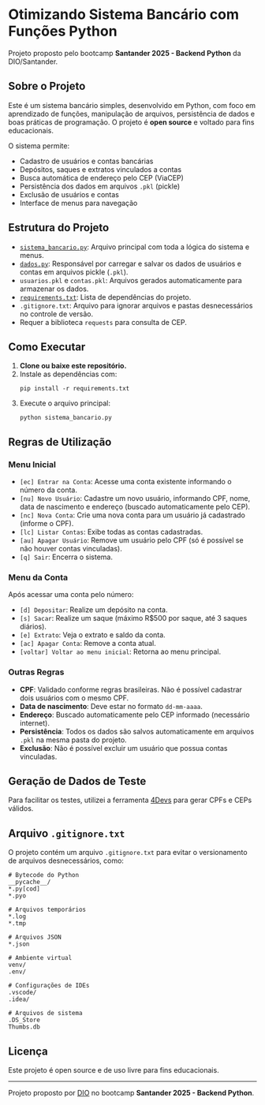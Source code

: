 # Otimizando Sistema Bancário com Funções Python

Projeto proposto pelo bootcamp **Santander 2025 - Backend Python** da DIO/Santander.

## Sobre o Projeto

Este é um sistema bancário simples, desenvolvido em Python, com foco em aprendizado de funções, manipulação de arquivos, persistência de dados e boas práticas de programação. O projeto é **open source** e voltado para fins educacionais.

O sistema permite:
- Cadastro de usuários e contas bancárias
- Depósitos, saques e extratos vinculados a contas
- Busca automática de endereço pelo CEP (ViaCEP)
- Persistência dos dados em arquivos `.pkl` (pickle)
- Exclusão de usuários e contas
- Interface de menus para navegação

## Estrutura do Projeto

- [`sistema_bancario.py`](sistema_bancario.py): Arquivo principal com toda a lógica do sistema e menus.
- [`dados.py`](dados.py): Responsável por carregar e salvar os dados de usuários e contas em arquivos pickle (`.pkl`).
- `usuarios.pkl` e `contas.pkl`: Arquivos gerados automaticamente para armazenar os dados.
- [`requirements.txt`](requirements.txt): Lista de dependências do projeto.
- `.gitignore.txt`: Arquivo para ignorar arquivos e pastas desnecessários no controle de versão.
- Requer a biblioteca `requests` para consulta de CEP.

## Como Executar

1. **Clone ou baixe este repositório.**
2. Instale as dependências com:
   ```
   pip install -r requirements.txt
   ```
3. Execute o arquivo principal:
   ```
   python sistema_bancario.py
   ```

## Regras de Utilização

### Menu Inicial

- `[ec] Entrar na Conta`: Acesse uma conta existente informando o número da conta.
- `[nu] Novo Usuário`: Cadastre um novo usuário, informando CPF, nome, data de nascimento e endereço (buscado automaticamente pelo CEP).
- `[nc] Nova Conta`: Crie uma nova conta para um usuário já cadastrado (informe o CPF).
- `[lc] Listar Contas`: Exibe todas as contas cadastradas.
- `[au] Apagar Usuário`: Remove um usuário pelo CPF (só é possível se não houver contas vinculadas).
- `[q] Sair`: Encerra o sistema.

### Menu da Conta

Após acessar uma conta pelo número:
- `[d] Depositar`: Realize um depósito na conta.
- `[s] Sacar`: Realize um saque (máximo R$500 por saque, até 3 saques diários).
- `[e] Extrato`: Veja o extrato e saldo da conta.
- `[ac] Apagar Conta`: Remove a conta atual.
- `[voltar] Voltar ao menu inicial`: Retorna ao menu principal.

### Outras Regras

- **CPF**: Validado conforme regras brasileiras. Não é possível cadastrar dois usuários com o mesmo CPF.
- **Data de nascimento**: Deve estar no formato `dd-mm-aaaa`.
- **Endereço**: Buscado automaticamente pelo CEP informado (necessário internet).
- **Persistência**: Todos os dados são salvos automaticamente em arquivos `.pkl` na mesma pasta do projeto.
- **Exclusão**: Não é possível excluir um usuário que possua contas vinculadas.

## Geração de Dados de Teste

Para facilitar os testes, utilizei a ferramenta [4Devs](https://www.4devs.com.br/) para gerar CPFs e CEPs válidos.

## Arquivo `.gitignore.txt`

O projeto contém um arquivo `.gitignore.txt` para evitar o versionamento de arquivos desnecessários, como:

```
# Bytecode do Python
__pycache__/
*.py[cod]
*.pyo

# Arquivos temporários
*.log
*.tmp

# Arquivos JSON
*.json

# Ambiente virtual
venv/
.env/

# Configurações de IDEs
.vscode/
.idea/

# Arquivos de sistema
.DS_Store
Thumbs.db
```

## Licença

Este projeto é open source e de uso livre para fins educacionais.

---

Projeto proposto por [DIO](https://www.dio.me/) no bootcamp **Santander 2025 - Backend Python**.